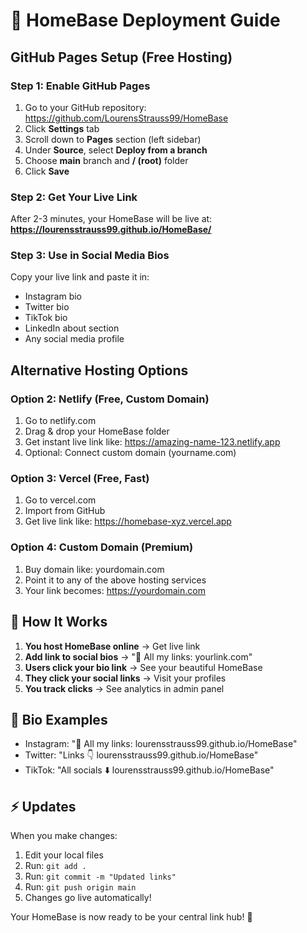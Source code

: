 # 🚀 HomeBase Deployment Guide

## GitHub Pages Setup (Free Hosting)

### Step 1: Enable GitHub Pages
1. Go to your GitHub repository: https://github.com/LourensStrauss99/HomeBase
2. Click **Settings** tab
3. Scroll down to **Pages** section (left sidebar)
4. Under **Source**, select **Deploy from a branch**
5. Choose **main** branch and **/ (root)** folder
6. Click **Save**

### Step 2: Get Your Live Link
After 2-3 minutes, your HomeBase will be live at:
**https://lourensstrauss99.github.io/HomeBase/**

### Step 3: Use in Social Media Bios
Copy your live link and paste it in:
- Instagram bio
- Twitter bio  
- TikTok bio
- LinkedIn about section
- Any social media profile

## Alternative Hosting Options

### Option 2: Netlify (Free, Custom Domain)
1. Go to netlify.com
2. Drag & drop your HomeBase folder
3. Get instant live link like: https://amazing-name-123.netlify.app
4. Optional: Connect custom domain (yourname.com)

### Option 3: Vercel (Free, Fast)
1. Go to vercel.com
2. Import from GitHub
3. Get live link like: https://homebase-xyz.vercel.app

### Option 4: Custom Domain (Premium)
1. Buy domain like: yourdomain.com
2. Point it to any of the above hosting services
3. Your link becomes: https://yourdomain.com

## 📱 How It Works
1. **You host HomeBase online** → Get live link
2. **Add link to social bios** → "🔗 All my links: yourlink.com"
3. **Users click your bio link** → See your beautiful HomeBase
4. **They click your social links** → Visit your profiles
5. **You track clicks** → See analytics in admin panel

## 🎯 Bio Examples
- Instagram: "🔗 All my links: lourensstrauss99.github.io/HomeBase"
- Twitter: "Links 👇 lourensstrauss99.github.io/HomeBase"
- TikTok: "All socials ⬇️ lourensstrauss99.github.io/HomeBase"

## ⚡ Updates
When you make changes:
1. Edit your local files
2. Run: `git add .`
3. Run: `git commit -m "Updated links"`
4. Run: `git push origin main`
5. Changes go live automatically!

Your HomeBase is now ready to be your central link hub! 🎉